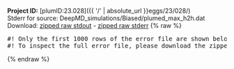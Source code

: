 **Project ID:** [plumID:23.028]({{ '/' | absolute_url }}eggs/23/028/)  
Stderr for source:  DeepMD_simulations/Biased/plumed_max_h2h.dat   
Download: [zipped raw stdout](plumed_max_h2h.dat.plumed_master.stdout.txt.zip) - [zipped raw stderr](plumed_max_h2h.dat.plumed_master.stderr.txt.zip) 
{% raw %}
<pre>
#! Only the first 1000 rows of the error file are shown below
#! To inspect the full error file, please download the zipped raw stderr file above
</pre>
{% endraw %}
